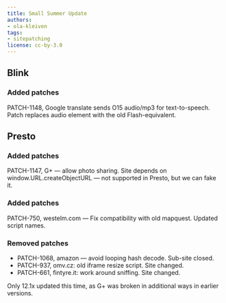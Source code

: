 ```yaml
---
title: Small Summer Update
authors:
- ola-kleiven
tags:
- sitepatching
license: cc-by-3.0
---
```


## Blink

### Added patches

PATCH-1148, Google translate sends O15 audio/mp3 for text-to-speech. Patch replaces audio element with the old Flash-equivalent.

## Presto

### Added patches

PATCH-1147, G+ — allow photo sharing. Site depends on window.URL.createObjectURL — not supported in Presto, but we can fake it.

### Added patches

PATCH-750, westelm.com — Fix compatibility with old mapquest. Updated script names.

### Removed patches

- PATCH-1068, amazon — avoid looping hash decode. Sub-site closed.
- PATCH-937, omv.cz: old iframe resize script. Site changed.
- PATCH-661, fintyre.it: work around sniffing. Site changed.

Only 12.1x updated this time, as G+ was broken in additional ways in earlier versions.
